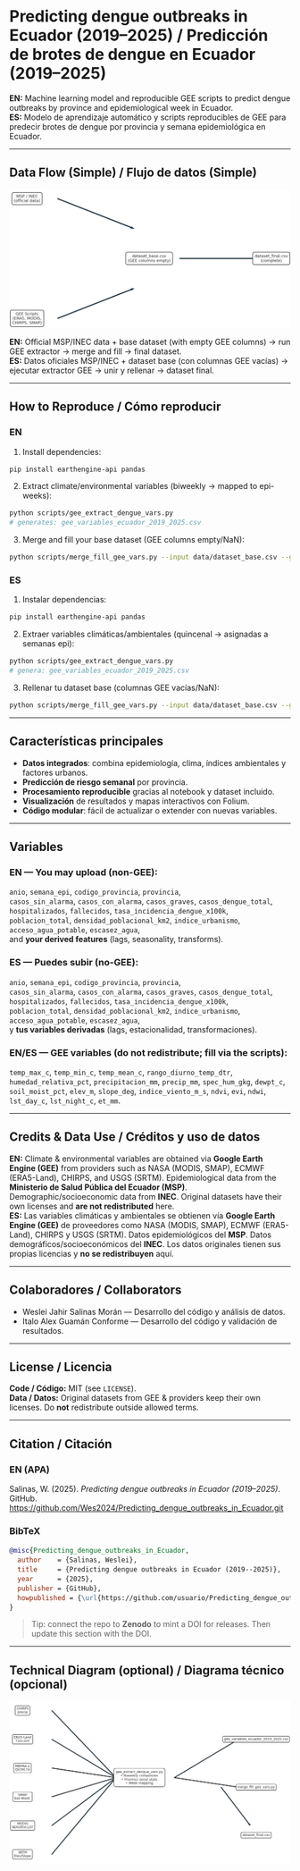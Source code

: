 
# Predicting dengue outbreaks in Ecuador (2019–2025) / Predicción de brotes de dengue en Ecuador (2019–2025)

**EN:** Machine learning model and reproducible GEE scripts to predict dengue outbreaks by province and epidemiological week in Ecuador.  
**ES:** Modelo de aprendizaje automático y scripts reproducibles de GEE para predecir brotes de dengue por provincia y semana epidemiológica en Ecuador.

---

## Data Flow (Simple) / Flujo de datos (Simple)
![Simple data flow](img/diagram_simple.png)

**EN:** Official MSP/INEC data + base dataset (with empty GEE columns) → run GEE extractor → merge and fill → final dataset.  
**ES:** Datos oficiales MSP/INEC + dataset base (con columnas GEE vacías) → ejecutar extractor GEE → unir y rellenar → dataset final.

---

## How to Reproduce / Cómo reproducir

### EN
1. Install dependencies:
```bash
pip install earthengine-api pandas
```
2. Extract climate/environmental variables (biweekly → mapped to epi-weeks):
```bash
python scripts/gee_extract_dengue_vars.py
# generates: gee_variables_ecuador_2019_2025.csv
```
3. Merge and fill your base dataset (GEE columns empty/NaN):
```bash
python scripts/merge_fill_gee_vars.py --input data/dataset_base.csv --gee gee_variables_ecuador_2019_2025.csv --out data/dataset_final.csv
```

### ES
1. Instalar dependencias:
```bash
pip install earthengine-api pandas
```
2. Extraer variables climáticas/ambientales (quincenal → asignadas a semanas epi):
```bash
python scripts/gee_extract_dengue_vars.py
# genera: gee_variables_ecuador_2019_2025.csv
```
3. Rellenar tu dataset base (columnas GEE vacías/NaN):
```bash
python scripts/merge_fill_gee_vars.py --input data/dataset_base.csv --gee gee_variables_ecuador_2019_2025.csv --out data/dataset_final.csv
```
---

## Características principales
- **Datos integrados**: combina epidemiología, clima, índices ambientales y factores urbanos.
- **Predicción de riesgo semanal** por provincia.
- **Procesamiento reproducible** gracias al notebook y dataset incluido.
- **Visualización** de resultados y mapas interactivos con Folium.
- **Código modular**: fácil de actualizar o extender con nuevas variables.

---

## Variables

### EN — You may upload (non-GEE):
`anio`, `semana_epi`, `codigo_provincia`, `provincia`,  
`casos_sin_alarma`, `casos_con_alarma`, `casos_graves`, `casos_dengue_total`,  
`hospitalizados`, `fallecidos`, `tasa_incidencia_dengue_x100k`,  
`poblacion_total`, `densidad_poblacional_km2`, `indice_urbanismo`, `acceso_agua_potable`, `escasez_agua`,  
and **your derived features** (lags, seasonality, transforms).

### ES — Puedes subir (no-GEE):
`anio`, `semana_epi`, `codigo_provincia`, `provincia`,  
`casos_sin_alarma`, `casos_con_alarma`, `casos_graves`, `casos_dengue_total`,  
`hospitalizados`, `fallecidos`, `tasa_incidencia_dengue_x100k`,  
`poblacion_total`, `densidad_poblacional_km2`, `indice_urbanismo`, `acceso_agua_potable`, `escasez_agua`,  
y **tus variables derivadas** (lags, estacionalidad, transformaciones).

### EN/ES — GEE variables (do **not** redistribute; fill via the scripts):
`temp_max_c`, `temp_min_c`, `temp_mean_c`, `rango_diurno_temp_dtr`,
`humedad_relativa_pct`, `precipitacion_mm`, `precip_mm`, `spec_hum_gkg`, `dewpt_c`,
`soil_moist_pct`, `elev_m`, `slope_deg`, `indice_viento_m_s`,
`ndvi`, `evi`, `ndwi`, `lst_day_c`, `lst_night_c`, `et_mm`.

---


## Credits & Data Use / Créditos y uso de datos
**EN:** Climate & environmental variables are obtained via **Google Earth Engine (GEE)** from providers such as NASA (MODIS, SMAP), ECMWF (ERA5-Land), CHIRPS, and USGS (SRTM). Epidemiological data from the **Ministerio de Salud Pública del Ecuador (MSP)**. Demographic/socioeconomic data from **INEC**. Original datasets have their own licenses and **are not redistributed** here.  
**ES:** Las variables climáticas y ambientales se obtienen vía **Google Earth Engine (GEE)** de proveedores como NASA (MODIS, SMAP), ECMWF (ERA5-Land), CHIRPS y USGS (SRTM). Datos epidemiológicos del **MSP**. Datos demográficos/socioeconómicos del **INEC**. Los datos originales tienen sus propias licencias y **no se redistribuyen** aquí.

---

## Colaboradores / Collaborators
- Weslei Jahir Salinas Morán — Desarrollo del código y análisis de datos.
- Italo Alex Guamán Conforme — Desarrollo del código y validación de resultados.

---
## License / Licencia
**Code / Código:** MIT (see `LICENSE`).  
**Data / Datos:** Original datasets from GEE & providers keep their own licenses. Do **not** redistribute outside allowed terms.

---

## Citation / Citación

### EN (APA)
Salinas, W. (2025). *Predicting dengue outbreaks in Ecuador (2019–2025)*. GitHub. https://github.com/Wes2024/Predicting_dengue_outbreaks_in_Ecuador.git

### BibTeX
```bibtex
@misc{Predicting_dengue_outbreaks_in_Ecuador,
  author    = {Salinas, Weslei},
  title     = {Predicting dengue outbreaks in Ecuador (2019--2025)},
  year      = {2025},
  publisher = {GitHub},
  howpublished = {\url{https://github.com/usuario/Predicting_dengue_outbreaks_in_Ecuador}}
}
```

> Tip: connect the repo to **Zenodo** to mint a DOI for releases. Then update this section with the DOI.

---

## Technical Diagram (optional) / Diagrama técnico (opcional)
![Technical data flow](img/diagram_technical.png)
